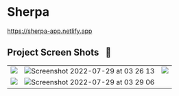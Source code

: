 # Sherpa

https://sherpa-app.netlify.app


## Project Screen Shots &nbsp; :camera_flash:

<table >
  <tr>
   <td valign="top">
      <img src="https://user-images.githubusercontent.com/60392502/199997059-3cad3930-6046-4fba-8b95-6cad9cec7753.png" >
    </td>
    <td valign="top">
      <img alt="Screenshot 2022-07-29 at 03 26 13" src="https://user-images.githubusercontent.com/60392502/199997050-da477c1b-2bad-4b4a-b060-29b84de2ff5f.png">
    </td>
     <td valign="top">
      <img src="https://user-images.githubusercontent.com/60392502/199997036-98726cf2-8dfa-49f5-95d9-81e0823c9c01.png">
    </td>
  </tr>
  
  <tr>
    <td valign="top">
    <img src="https://user-images.githubusercontent.com/60392502/199997045-ee8be079-fa7f-45a8-8bde-921e9222f594.png">
    </td>
    <td valign="top">
      <img  alt="Screenshot 2022-07-29 at 03 29 06" src="https://user-images.githubusercontent.com/60392502/199997048-bb2a1ba4-20c1-4293-8249-a3bbf4fad6f0.png">
    </td>    
  </tr>
</table>
